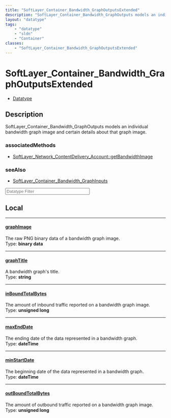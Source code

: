 ```yaml
---
title: "SoftLayer_Container_Bandwidth_GraphOutputsExtended"
description: "SoftLayer_Container_Bandwidth_GraphOutputs models an individual bandwidth graph image and certain details about that gra... "
layout: "datatype"
tags:
    - "datatype"
    - "sldn"
    - "Container"
classes:
    - "SoftLayer_Container_Bandwidth_GraphOutputsExtended"
---
```


# SoftLayer_Container_Bandwidth_GraphOutputsExtended
<div id='service-datatype'>
    <ul id='sldn-reference-tabs'>
        <li id='datatype'> <a href='/reference/datatypes/SoftLayer_Container_Bandwidth_GraphOutputsExtended' >Datatype</a></li>
    </ul>
</div>

## Description 
SoftLayer_Container_Bandwidth_GraphOutputs models an individual bandwidth graph image and certain details about that graph image.


### associatedMethods

*  [SoftLayer_Network_ContentDelivery_Account::getBandwidthImage](/reference/services/SoftLayer_Network_ContentDelivery_Account/getBandwidthImage )



### seeAlso

* [SoftLayer_Container_Bandwidth_GraphInputs](/reference/datatypes/SoftLayer_Container_Bandwidth_GraphInputs )




<!-- Filer BEGIN -->
<div class="view-filters">
        <div class="clearfix">
            <div class="search-input-box">
                <input placeholder="Datatype Filter" onkeyup="titleSearch(inputId='prop-input', divId='properties', elementClass='prop-row')" 
                    type="text" id="prop-input" value="" size="30" maxlength="128" class="form-text">
            </div>
        </div>
</div>
<!-- Filer END -->

<div id="properties" class="content">
<div id="localProperties" class="prop-content" >

## Local
<div class="prop-row">

-----
[graphImage]: #graphimage
#### [graphImage]
The raw PNG binary data of a bandwidth graph image.  
<span class="type-label">Type: </span>**binary data**


</div>
<div class="prop-row">

-----
[graphTitle]: #graphtitle
#### [graphTitle]
A bandwidth graph's title.  
<span class="type-label">Type: </span>**string**


</div>
<div class="prop-row">

-----
[inBoundTotalBytes]: #inboundtotalbytes
#### [inBoundTotalBytes]
The amount of inbound traffic reported on a bandwidth graph image.  
<span class="type-label">Type: </span>**unsigned long**


</div>
<div class="prop-row">

-----
[maxEndDate]: #maxenddate
#### [maxEndDate]
The ending date of the data represented in a bandwidth graph.  
<span class="type-label">Type: </span>**dateTime**


</div>
<div class="prop-row">

-----
[minStartDate]: #minstartdate
#### [minStartDate]
The beginning date of the data represented in a bandwidth graph.  
<span class="type-label">Type: </span>**dateTime**


</div>
<div class="prop-row">

-----
[outBoundTotalBytes]: #outboundtotalbytes
#### [outBoundTotalBytes]
The amount of outbound traffic reported on a bandwidth graph image.  
<span class="type-label">Type: </span>**unsigned long**


</div>
</div>
<!-- LOCAL PROPERTY END -->

</div>


